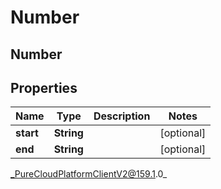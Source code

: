 # Number

## Number

## Properties

|Name | Type | Description | Notes|
|------------ | ------------- | ------------- | -------------|
| **start** | **String** |  | [optional] |
| **end** | **String** |  | [optional] |



_PureCloudPlatformClientV2@159.1.0_
